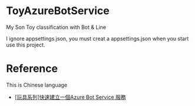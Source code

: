 # ToyAzureBotService
My Son Toy classification with Bot & Line

I ignore appsettings.json, you must creat a appsettings.json when you start use this project.

# Reference
This is Chinese language
- [[玩具系列]快速建立一個Azure Bot Service 服務](https://medium.com/ek-technology/%E5%BF%AB%E9%80%9F%E5%BB%BA%E7%AB%8B%E4%B8%80%E5%80%8Bazure-bot-service-%E6%9C%8D%E5%8B%99-354b96252587)
